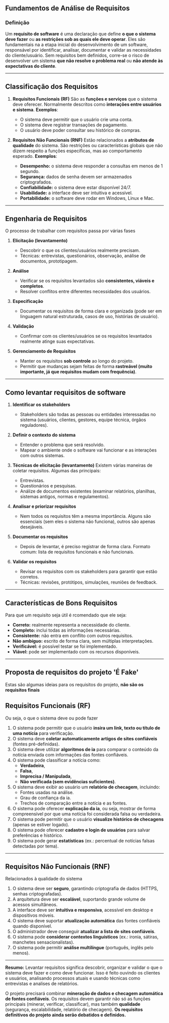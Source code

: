 ## Fundamentos de Análise de Requisitos

### Definição

Um **requisito de software** é uma declaração que define **o que o sistema deve fazer** ou **as restrições sob as quais ele deve operar**. Eles são fundamentais na a etapa inicial do desenvolvimento de um software, responsável por identificar, analisar, documentar e validar as necessidades do cliente/usuário.
Sem requisitos bem definidos, corre-se o risco de desenvolver um sistema **que não resolve o problema real** ou **não atende às expectativas do cliente**.

---

## Classificação dos Requisitos

1. **Requisitos Funcionais (RF)**
São as **funções e serviços** que o sistema deve oferecer. Normalmente descritos como **interações entre usuários e sistema**.
   **Exemplos**:
     - O sistema deve permitir que o usuário crie uma conta.
     - O sistema deve registrar transações de pagamento.
     - O usuário deve poder consultar seu histórico de compras.

2. **Requisitos Não Funcionais (RNF)**
Estão relacionados a **atributos de qualidade** do sistema. São restrições ou características globais que não dizem respeito a funções específicas, mas ao comportamento esperado.
   **Exemplos**:
     - **Desempenho:** o sistema deve responder a consultas em menos de 1 segundo.
     - **Segurança:** dados de senha devem ser armazenados criptografados.
     - **Confiabilidade:** o sistema deve estar disponível 24/7.
     - **Usabilidade:** a interface deve ser intuitiva e acessível.
     - **Portabilidade:** o software deve rodar em Windows, Linux e Mac.

---

## Engenharia de Requisitos
O processo de trabalhar com requisitos passa por várias fases
1. **Elicitação (levantamento)**
   - Descobrir o que os clientes/usuários realmente precisam.
   - Técnicas: entrevistas, questionários, observação, análise de documentos, prototipagem.

2. **Análise**
   - Verificar se os requisitos levantados são **consistentes, viáveis e completos**.
   - Resolver conflitos entre diferentes necessidades dos usuários.

3. **Especificação**
   - Documentar os requisitos de forma clara e organizada (pode ser em linguagem natural estruturada, casos de uso, histórias de usuário).

4. **Validação**
   - Confirmar com os clientes/usuários se os requisitos levantados realmente atinge suas expectativas.

5. **Gerenciamento de Requisitos**
   - Manter os requisitos **sob controle** ao longo do projeto.
   - Permitir que mudanças sejam feitas de forma **rastreável (muito importante, já que requisitos mudam com frequência)**.

---

## Como levantar requisitos de software
1. **Identificar os stakeholders**
   - Stakeholders são todas as pessoas ou entidades interessadas no sistema (usuários, clientes, gestores, equipe técnica, órgãos reguladores).

2. **Definir o contexto do sistema**
   - Entender o problema que será resolvido.
   - Mapear o ambiente onde o software vai funcionar e as interações com outros sistemas.

3. **Técnicas de elicitação (levantamento)**
Existem várias maneiras de coletar requisitos. Algumas das principais:
    - Entrevistas.
    - Questionários e pesquisas.
    - Análize de documentos existentes (examinar relatórios, planilhas, sistemas antigos, normas e regulamentos).

4. **Analisar e priorizar requisitos**
   - Nem todos os requisitos têm a mesma importância. Alguns são essenciais (sem eles o sistema não funciona), outros são apenas desejáveis.

5. **Documentar os requisitos**
   - Depois de levantar, é preciso registrar de forma clara. Formato comum: lista de requisitos funcionais e não funcionais.


6. **Validar os requisitos**
   - Revisar os requisitos com os stakeholders para garantir que estão corretos.
   - Técnicas: revisões, protótipos, simulações, reuniões de feedback.

---
## Características de Bons Requisitos
Para que um requisito seja útil é rcomendado que ele seja:

* **Correto:** realmente representa a necessidade do cliente.
* **Completo:** inclui todas as informações necessárias.
* **Consistente:** não entra em conflito com outros requisitos.
* **Não ambíguo:** escrito de forma clara, sem múltiplas interpretações.
* **Verificável:** é possível testar se foi implementado.
* **Viável:** pode ser implementado com os recursos disponíveis.

---

##  Proposta de requisitos do projeto 'É Fake'
Estas são algumas ideias para os requisitos do projeto, **não são os requisitos finais**

## Requisitos Funcionais (RF)
Ou seja, o que o sistema deve ou pode fazer

1. O sistema pode permitir que o usuário **insira um link, texto ou título de uma notícia** para verificação.
2. O sistema deve **coletar automaticamente artigos de sites confiáveis** (fontes pré-definidas).
3. O sistema deve utilizar **algoritmos de ia** para comparar o conteúdo da notícia enviada com informações das fontes confiáveis.
4. O sistema pode classificar a notícia como:
   * **Verdadeira**,
   * **Falsa**,
   * **Imprecisa / Manipulada**,
   * **Não verificada (sem evidências suficientes)**.
5. O sistema deve exibir ao usuário um **relatório de checagem**, incluindo:
   * Fontes usadas na análise.
   * Grau de confiança da ia.
   * Trechos de comparação entre a notícia e as fontes.
6. O sistema pode oferecer **explicação da ia**, ou seja, mostrar de forma compreensível por que uma notícia foi considerada falsa ou verdadeira.   
7. O sistema pode permitir que o usuário **visualize histórico de checagens** (apenas se estiver logado).
8. O sistema pode oferecer **cadastro e login de usuários** para salvar preferências e histórico.
9. O sistema pode gerar **estatísticas** (ex.: percentual de notícias falsas detectadas por tema).

---

## Requisitos Não Funcionais (RNF)
Relacionados à qualidade do sistema

1. O sistema deve ser **seguro**, garantindo criptografia de dados (HTTPS, senhas criptografadas).
2. A arquitetura deve ser **escalável**, suportando grande volume de acessos simultâneos.
3. A interface deve ser **intuitiva e responsiva**, acessível em desktop e dispositivos móveis.
4. O sistema deve suportar **atualização automática** das fontes confiáveis quando disponível.
5. O administrador deve conseguir **atualizar a lista de sites confiáveis**.
6. O sistema pode **considerar contextos linguísticos** (ex.: ironia, sátiras, manchetes sensacionalistas).
7. O sistema pode permitir **análise multilíngue** (português, inglês pelo menos).


---

**Resumo:**
Levantar requisitos significa descobrir, organizar e validar o que o sistema deve fazer e como deve funcionar. Isso é feito ouvindo os clientes e usuários, analisando processos atuais e usando técnicas como entrevistas e analises de relatórios.

O projeto precisará combinar **mineração de dados e checagem automática de fontes confiáveis**. Os requisitos devem garantir não só as funções principais (minerar, verificar, classificar), mas também **qualidade** (segurança, escalabilidade, relatório de checagem).
**Os requisitos definitivos do projeto ainda serão debatidos e definidos.**